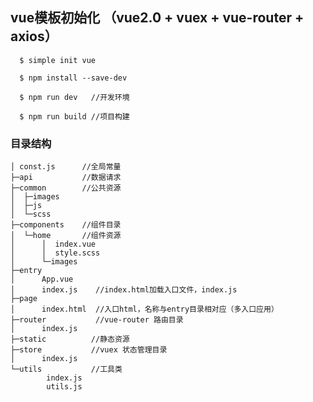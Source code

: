 ##  vue模板初始化 （vue2.0 + vuex + vue-router + axios）

	  $ simple init vue

	  $ npm install --save-dev

	  $ npm run dev   //开发环境

	  $ npm run build //项目构建
### 目录结构

	│ const.js      //全局常量
	├─api			//数据请求
	├─common   		//公共资源
	│  ├─images
	│  ├─js
	│  └─scss
	├─components    //组件目录
	│  └─home       //组件资源
	│      │  index.vue
	│      │  style.scss
	│      └─images
	├─entry
	│      App.vue
	│      index.js    //index.html加载入口文件，index.js
	├─page
	│      index.html  //入口html，名称与entry目录相对应（多入口应用）
	├─router           //vue-router 路由目录
	│      index.js
	├─static          //静态资源
	├─store           //vuex 状态管理目录
	│      index.js
	└─utils           //工具类
	        index.js
	        utils.js
